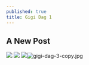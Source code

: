 ```yaml
---
published: true
title: Gigi Dag 1
---
```

## A New Post

![]({{site.baseurl}}/assets/gigi-dag-1-copy.jpg)
![]({{site.baseurl}}/assets/gigi-dag-2-copy.jpg)
![]({{site.baseurl}}/assets/gigi-dag-3-copy.jpg)![gigi-dag-3-copy.jpg]({{site.baseurl}}/assets/gigi-dag-3-copy.jpg)


